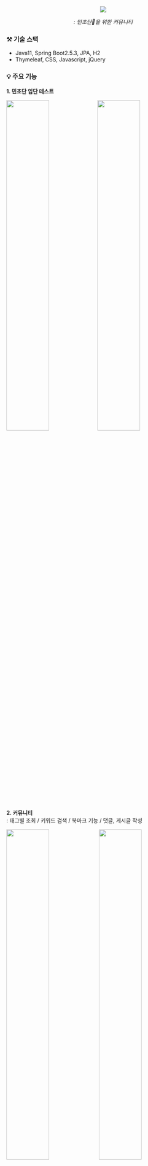 <div align="center">
 <img src="https://capsule-render.vercel.app/api?type=waving&color=BDE4DC&text=MINTiZ&fontColor=817171"/> 
 
 <i> : 민초단🌿을 위한 커뮤니티 </i>
</div>

### ⚒️ 기술 스택
- Java11, Spring Boot2.5.3, JPA, H2
- Thymeleaf, CSS, Javascript, jQuery
### 💡 주요 기능
 **1. 민초단 입단 테스트**
 
 <img src="https://user-images.githubusercontent.com/50178026/142977897-e451e011-9f8d-429a-a93a-d0da29bd4b93.png" width="47%" height="47%"/><img src="https://user-images.githubusercontent.com/50178026/143773539-628215c0-7db0-4f37-aff0-9a30bfa8030f.png" width="47%" height="47%"/>
 

 **2. 커뮤니티**  
 : 태그별 조회 / 키워드 검색 / 북마크 기능 / 댓글, 게시글 작성
 
 <img src="https://user-images.githubusercontent.com/50178026/143772689-9e1efe4e-ac65-4f4c-b1cd-1217821acfe4.png" width="47%" height="47%"/> <img src="https://user-images.githubusercontent.com/50178026/143979801-1643fb45-d15e-4252-a7f2-86672a1766ce.png" width="47%" height="47%"/>


 **3. 프로필 조회**  
 : 회원정보, 민트데이 조회
 
<img src="https://user-images.githubusercontent.com/50178026/143768207-2dfe032b-89e3-4197-af49-7268b16515db.png" width="47%" height="47%"/><img src="https://user-images.githubusercontent.com/50178026/143773470-785dc095-e200-41cb-9237-fe892fb42f08.png" width="47%" height="47%"/>

### 📍 설계

**- IA**

<img src="https://user-images.githubusercontent.com/50178026/143982323-16098055-23e9-4655-85b1-79f14ced8945.png" width="60%" height="60%"/> 

**- ERD**

<img src="https://user-images.githubusercontent.com/50178026/144048141-d7a08e4f-5c54-42ed-833e-9360db0d9c7d.png" width="60%" height="60%"/> 



